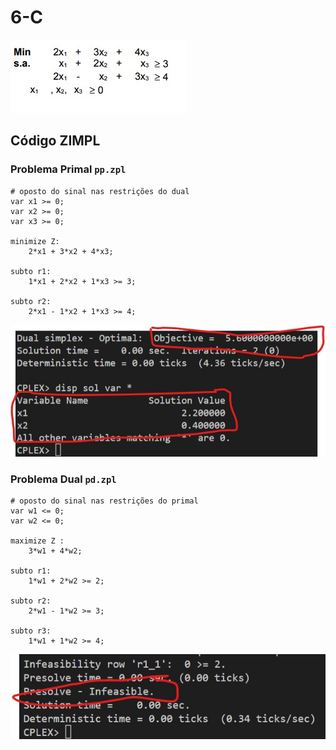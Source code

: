 # 6-C

![image](resources/ex.jpg)

## Código ZIMPL

### Problema Primal `pp.zpl`

    # oposto do sinal nas restrições do dual
    var x1 >= 0;
    var x2 >= 0;
    var x3 >= 0;

    minimize Z:
        2*x1 + 3*x2 + 4*x3;

    subto r1:
        1*x1 + 2*x2 + 1*x3 >= 3;

    subto r2:
        2*x1 - 1*x2 + 1*x3 >= 4;

![image](resources/sol-pp.jpg)

### Problema Dual `pd.zpl`

    # oposto do sinal nas restrições do primal
    var w1 <= 0;
    var w2 <= 0;

    maximize Z :
        3*w1 + 4*w2;

    subto r1:
        1*w1 + 2*w2 >= 2;

    subto r2:
        2*w1 - 1*w2 >= 3;

    subto r3:
        1*w1 + 1*w2 >= 4;

![image](resources/sol-pd.jpg)
